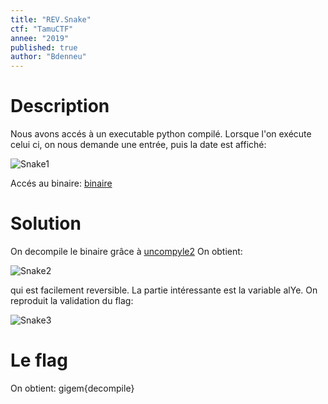 ```yaml
---
title: "REV.Snake"
ctf: "TamuCTF"
annee: "2019"
published: true
author: "Bdenneu"
---
```

# Description
Nous avons accés à un executable python compilé.
Lorsque l'on exécute celui ci, on nous demande une entrée, puis la date est affiché:

![Snake1](/assets/images/TamuCTF2019/tamuctf2019_snake1.png)

Accés au binaire: [binaire](/writeup-scripts/2018-2019/TamuCTF2019/source/reversing2.pyc)

# Solution

On decompile le binaire grâce à [uncompyle2](https://github.com/wibiti/uncompyle2)
On obtient:

![Snake2](/assets/images/TamuCTF2019/tamuctf2019_snake2.png)

qui est facilement reversible. La partie intéressante est la variable alYe.
On reproduit la validation du flag:

![Snake3](/assets/images/TamuCTF2019/tamuctf2019_snake3.png)

# Le flag
On obtient: gigem{decompile}
